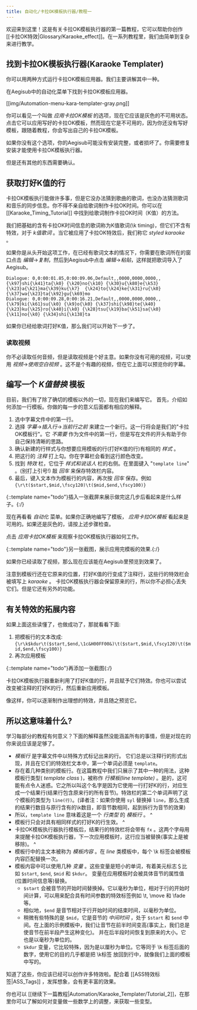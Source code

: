 ```yaml
---
title: 自动化/卡拉OK模板执行器/教程一
---
```


欢迎来到这里！这是有关卡拉OK模板执行器的第一篇教程，它可以帮助你创作 [[卡拉OK特效|Glossary/Karaoke_effect]]。在一系列教程里，我们由简单到复杂来进行教学。

## 找到卡拉OK模板执行器(Karaoke Templater)  ##

你可以用两种方式运行卡拉OK模板应用器。我们主要讲解其中一种。

在Aegisub中的自动化菜单下找到卡拉OK模板应用器。

[[img/Automation-menu-kara-templater-gray.png]]

你可以看见一个叫做 _应用卡拉OK模板_ 的选项，现在它应该是灰色的不可用状态。点击它可以应用写好的卡拉OK模板，然而现在它是不可用的，因为你还没有写好模板，跟随着教程，你会写出自己的卡拉OK模板。

如果你没有这个选项，你的Aegisub可能没有安装完整，或者损坏了。你需要修复安装才能使用卡拉OK模板执行器。

但是还有其他的东西需要确认。

## 获取打好K值的行  ##

卡拉OK模板执行能做许多事，但是它没办法猜到歌曲的歌词，也没办法猜测歌词和音乐的同步信息。你不得不亲自给歌词制作卡拉OK时间。你可以在 [[Karaoke_Timing_Tutorial]] 中找到给歌词制作卡拉OK时间（K值）的方法。

我们把基础的含有卡拉OK时间信息的歌词称为K值歌词(\k timing)，但它们不含有特效，对于 _k值歌词_ 。当它被应用了卡拉OK特效后，我们称它 _styled karaoke_ 。

如果你是从头开始这项工作，在已经有歌词文本的情况下，你需要在歌词所在的窗口点击 _编辑_→_复制_，然后到Aegisub中点击 _编辑_→_粘贴_，这样就把歌词导入了Aegisub。

    Dialogue: 0,0:00:01.85,0:00:09.06,Default,,0000,0000,0000,,{\k97}shi{\k41}ta{\k0} {\k20}no{\k10} {\k30}u{\k80}e{\k53} {\k23}a{\k21}ma{\k39}ku{\k7}  {\k24}to{\k24}ke{\k31}ru{\k0} {\k37}wa{\k23}ta{\k92}gu{\k69}mo
    Dialogue: 0,0:00:09.28,0:00:16.21,Default,,0000,0000,0000,,{\k79}ki{\k61}su{\k0} {\k9}o{\k0} {\k37}shi{\k98}te{\k40}  {\k23}ku{\k25}ro{\k40}i{\k0} {\k28}tsu{\k19}ba{\k51}sa{\k0} {\k11}no{\k0} {\k34}shi{\k138}ta

如果你已经给歌词打好K值，那么我们可以开始下一步了。

### 读取视频  ###

你不必读取任何音频，但是读取视频是个好主意。如果你没有可用的视频，可以使用 _视频_→_使用空白视频_ 。这不是个有趣的视频，但在它上面可以预览你的字幕。

## 编写一个 _K值替换_ 模板  ##

目前，我们有了除了确切的模板以外的一切，现在我们来编写它。
首先，介绍如何添加一行模板。你做的每一步的意义后面都有相应的解释。

1. 选中字幕文件中的第一行。
2. 选择 _字幕_→_插入行_→_当前行之前_ 来建立一个新行。这一行将会是我们的"卡拉OK模板行"。它 _不需要_ 作为文件中的第一行，但是写在文件的开头有助于你自己保持清晰的思路。
3. 确认新建的行样式与你想要应用模板的行(打好K值的行)有相同的 _样式_ 。
4. 把这行的 _注释_ 打上勾。你在字幕栏会看到这行颜色改变。
5. 找到 _特效_ 栏，它位于 _样式和说话人_ 栏的右侧。在里面键入 "`template line`" 。(别打上引号!) 敲 _回车_ 来保存特效栏内容。
6. 最后，键入文本作为模板行的内容，再次按 _回车_ 保存。例如 `{\r\t($start,$mid,\fscy120)\t($mid,$end,\fscy100)}`

{::template name="todo"}插入一张截屏来展示做完这几步后看起来是什么样子。{:/}

现在再看看 _自动化_ 菜单。如果你正确地编写了模板， _应用卡拉OK模板_ 看起来是可用的。如果还是灰色的，请按上述步骤检查。

点击 _应用卡拉OK模板_ 来观察卡拉OK模板执行器如何工作。

{::template name="todo"}另一张截图，展示应用完模板的效果.{:/}

如果你已经读取了视频，那么现在应该能在Aegisub里预览到效果了。

注意到模板行还在它原来的位置，打好K值的行变成了注释行，这些行的特效栏会被填写上 _karaoke_ 。
卡拉OK模板执行器会保留原来的行，所以你不必担心丢失它们。但是它还有另外的功能。

## 有关特效的拓展内容  ##

如果上面这些读懂了，也做成功了，那就看看下面:

1. 把模板行的文本改成: `{\r\k$kdur\t($start,$end,\1c&H00FF00&)\t($start,$mid,\fscy120)\t($mid,$end,\fscy100)}`
2. 再次应用模板

{::template name="todo"}再添加一张截图{:/}

卡拉OK模板执行器重新利用了打好K值的行，并且赋予它们特效。你也可以尝试改变被注释的打好K的行，然后重新应用模板。

像这样，你可以逐渐制作出理想的特效，并且随之预览它。

## 所以这意味着什么?  ##

学习每部分的教程有何意义？下面的解释虽然没能涵盖所有的事情，但是对现在的你来说应该是足够了。

 *  _模板行_ 是字幕文件中以特殊方式标记出来的行。
     它们总是以注释行的形式出现，并且在它们的特效栏文本中，第一个单词必须是 `template`。
 *  存在着几种类别的模板行。在这篇教程中我们只展示了其中一种的用法，这种模板行类型( _template class_ )，被称作 _行模板(line
    template)_ 。是的，这可能有点令人迷惑。它之所以叫这个名字是因为它使用一行打好K的行，对应生成一个结果行(结果行包含原来行的所有音节)。特效栏的第二个单词声明了这个模板的类型为 `line(行)`。(译者注：如果你使用 `syl` 替换掉 `line`，那么生成的结果行数目与原行含有的\k数目，即音节数相同，起到拆行为音节的效果)
 *  所以，`template line` 意味着这是一个 _行类型_ 的 _模板行_ 。
^
 *  模板行只会对具有相同样式的打好K的行生效。
^
 *  卡拉OK模板执行器执行模板后，结果行的特效栏将会带有 `fx` 。这两个字母用来提醒卡拉OK模板执行器，下一次应用模板时，这行应当被替换(事实上是被移除)。
^
 *  模板行中的主文本被称为 _模板内容_ 。在 _line_ 类模板中，每个 \k 标签会被模板内容匹配替换一次。
 *  模板内容中可以使用几种 _变量_ 。这些变量是短小的单词，有着美元标志＄比如 `$start`, `$end`, `$mid` 和 `$kdur`。
    变量在应用模板时会被具体音节的属性值(位置时间信息等)替换。
     *  `$start` 会被音节的开始时间替换掉。它以毫秒为单位，相对于行的开始时间计算，可以用来配合具有时间参数的特效标签例如 \t, \move 和 \fade 等。
     *  相似地，`$end` 是音节相对于行开始时间的结束时间，以毫秒为单位。
     *  稍微有些特殊的是 `$mid`，它是音节的 _中间时间_ ，处于 `$start` 和 `$end` 中间。在上面的示例模板中，我们让音节在前半时间变高(事实上，我们总是使音节在前半段产生这种变化)。
        并在后半段时间恢复到原来的大小。它也是以毫秒为单位的。
     *  `$kdur` 变量，它比较特殊，因为是以厘秒为单位。它等同于 \k 标签后面的数字，使用它的目的几乎都是把 \k标签 放回到行中，就像我们上面的模板中写的。

知道了这些，你应该已经可以创作许多特效啦。配合着 [[ASS特效标签|ASS_Tags]] ，发挥想象，会有更丰富的效果。

你也可以 [[继续下一篇教程|Automation/Karaoke_Templater/Tutorial_2]]，在那里你可以了解如何对变量做一些数学上的调整，来获取一些变型。
